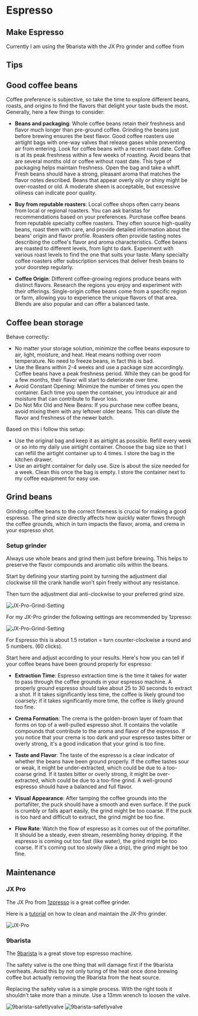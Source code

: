 # Espresso

## Make Espresso

Currently I am using the 9barista with the JX Pro grinder and coffee from 

## Tips

## Good coffee beans

Coffee preference is subjective, so take the time to explore different beans, roasts, and origins to find the flavors that delight your taste buds the most. Generally, here a few things to consider:

- **Beans and packaging**: Whole coffee beans retain their freshness and flavor much longer than pre-ground coffee. Grinding the beans just before brewing ensures the best flavor. Good coffee roasters use airtight bags with one-way valves that release gases while preventing air from entering. Look for coffee beans with a recent roast date. Coffee is at its peak freshness within a few weeks of roasting. Avoid beans that are several months old or coffee without roast date. This type of packaging helps maintain freshness. Open the bag and take a whiff. Fresh beans should have a strong, pleasant aroma that matches the flavor notes described. Beans that appear overly oily or shiny might be over-roasted or old. A moderate sheen is acceptable, but excessive oiliness can indicate poor quality.

- **Buy from reputable roasters**: Local coffee shops often carry beans from local or regional roasters. You can ask baristas for recommendations based on your preferences. Purchase coffee beans from reputable specialty coffee roasters. They often source high-quality beans, roast them with care, and provide detailed information about the beans' origin and flavor profile. Roasters often provide tasting notes describing the coffee's flavor and aroma characteristics. Coffee beans are roasted to different levels, from light to dark. Experiment with various roast levels to find the one that suits your taste. Many specialty coffee roasters offer subscription services that deliver fresh beans to your doorstep regularly.

- **Coffee Origin**: Different coffee-growing regions produce beans with distinct flavors. Research the regions you enjoy and experiment with their offerings. Single-origin coffee beans come from a specific region or farm, allowing you to experience the unique flavors of that area. Blends are also popular and can offer a balanced taste.

## Coffee bean storage

Behave correctly:

- No matter your storage solution, minimize the coffee beans exposure to air, light, moisture, and heat. Heat means nothing over room temperature. No need to freeze beans, in fact this is bad.
- Use the Beans within 2-4 weeks and use a package size accordingly. Coffee beans have a peak freshness period. While they can be good for a few months, their flavor will start to deteriorate over time.
- Avoid Constant Opening: Minimize the number of times you open the container. Each time you open the container, you introduce air and moisture that can contribute to flavor loss.
- Do Not Mix Old and New Beans: If you purchase new coffee beans, avoid mixing them with any leftover older beans. This can dilute the flavor and freshness of the newer batch.

Based on this i follow this setup:

- Use the original bag and keep it as airtight as possible. Refill every week or so into my daily use airtight container. Choose the bag size so that I can refill the airtight container up to 4 times. I store the bag in the kitchen drawer.
- Use an airtight container for daily use. Size is about the size needed for a week. Clean this once the bag is empty. I store the container next to my coffee equipment for easy use.

## Grind beans

Grinding coffee beans to the correct fineness is crucial for making a good espresso. The grind size directly affects how quickly water flows through the coffee grounds, which in turn impacts the flavor, aroma, and crema in your espresso shot.

### Setup grinder

Always use whole beans and grind them just before brewing. This helps to preserve the flavor compounds and aromatic oils within the beans.

Start by defining your starting point by turning the adjustment dial clockwise till the crank handle won’t spin freely without any resistance.

Then turn the adjustment dial anti-clockwise to your preferred grind size.

![JX-Pro-Grind-Setting](_JX-Pro-Grind-Setting2.webp)

For my JX-Pro grinder the following settings are recommended by 1zpresso:

![JX-Pro-Grind-Setting](_JX-Pro-Grind-Setting.webp)

For Espresso this is about 1.5 rotation = turn counter-clockwise a round and 5 numbers. (60 clicks).

Start here and adjust according to your results. Here's how you can tell if your coffee beans have been ground properly for espresso:

- **Extraction Time**: Espresso extraction time is the time it takes for water to pass through the coffee grounds in your espresso machine. A properly ground espresso should take about 25 to 30 seconds to extract a shot. If it takes significantly less time, the coffee is likely ground too coarsely; if it takes significantly more time, the coffee is likely ground too fine.

- **Crema Formation**: The crema is the golden-brown layer of foam that forms on top of a well-pulled espresso shot. It contains the volatile compounds that contribute to the aroma and flavor of the espresso. If you notice that your crema is too dark and your espresso tastes bitter or overly strong, it's a good indication that your grind is too fine.

- **Taste and Flavor**: The taste of the espresso is a clear indicator of whether the beans have been ground properly. If the coffee tastes sour or weak, it might be under-extracted, which could be due to a too-coarse grind. If it tastes bitter or overly strong, it might be over-extracted, which could be due to a too-fine grind. A well-ground espresso should have a balanced and full flavor.

- **Visual Appearance**: After tamping the coffee grounds into the portafilter, the puck should have a smooth and even surface. If the puck is crumbly or falls apart easily, the grind might be too coarse. If the puck is too hard and difficult to extract, the grind might be too fine.

- **Flow Rate**: Watch the flow of espresso as it comes out of the portafilter. It should be a steady, even stream, resembling honey dripping. If the espresso is coming out too fast (like water), the grind might be too coarse. If it's coming out too slowly (like a drip), the grind might be too fine.

## Maintenance

### JX Pro

The JX Pro from [1zpresso](https://1zpresso.coffee/) is a great coffee grinder.

Here is a [tutorial](https://1zpresso.coffee/clean-tutorial-for-top-adjustment/) on how to clean and maintain the JX-Pro grinder.

![JX-Pro](_JX-Pro.webp)

### 9barista

The [9barista](https://9barista.com/) is a great stove top espresso machine.

The safety valve is the one thing that will damage first if the 9barista overheats. Avoid this by not only turing of the heat once done brewing coffee but actually removing the 9barista from the heat source.

Replacing the safety valve is a simple process. With the right tools it shouldn’t take more than a minute. Use a 13mm wrench to loosen the valve.

![9barista-safetlyvalve](_9barista-safetlyvalve2.png)
![9barista-safetlyvalve](_9barista-safetlyvalve.png)
